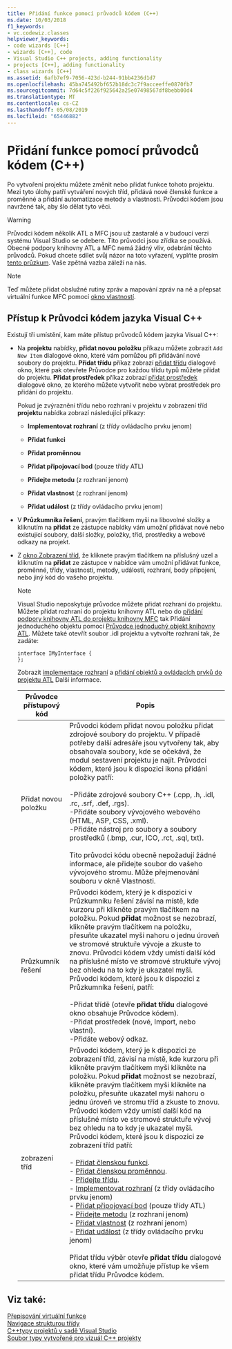 ```yaml
---
title: Přidání funkce pomocí průvodců kódem (C++)
ms.date: 10/03/2018
f1_keywords:
- vc.codewiz.classes
helpviewer_keywords:
- code wizards [C++]
- wizards [C++], code
- Visual Studio C++ projects, adding functionality
- projects [C++], adding functionality
- class wizards [C++]
ms.assetid: 6afb7ef9-7056-423d-b244-91bb4236d1d7
ms.openlocfilehash: 45ba745492bf652b18dc3c7f9acceeffe0870fb7
ms.sourcegitcommit: 7d64c5f226f925642a25e07498567df8bebb00d4
ms.translationtype: MT
ms.contentlocale: cs-CZ
ms.lasthandoff: 05/08/2019
ms.locfileid: "65446882"
---
```

# <a name="adding-functionality-with-code-wizards-c"></a>Přidání funkce pomocí průvodců kódem (C++)

Po vytvoření projektu můžete změnit nebo přidat funkce tohoto projektu. Mezi tyto úlohy patří vytváření nových tříd, přidává nové členské funkce a proměnné a přidání automatizace metody a vlastnosti. Průvodci kódem jsou navržené tak, aby šlo dělat tyto věci.

> [!WARNING]
> Průvodci kódem několik ATL a MFC jsou už zastaralé a v budoucí verzi systému Visual Studio se odebere. Tito průvodci jsou zřídka se používá. Obecné podpory knihovny ATL a MFC nemá žádný vliv, odebrání těchto průvodců. Pokud chcete sdílet svůj názor na toto vyřazení, vyplňte prosím [tento průzkum](https://www.surveymonkey.com/r/QDWKKCN). Vaše zpětná vazba záleží na nás.

> [!NOTE]
>  Teď můžete přidat obslužné rutiny zpráv a mapování zpráv na ně a přepsat virtuální funkce MFC pomocí [okno vlastností](/visualstudio/ide/reference/properties-window).

## <a name="accessing-visual-c-code-wizards"></a>Přístup k Průvodci kódem jazyka Visual C++

Existují tři umístění, kam máte přístup průvodců kódem jazyka Visual C++:

- Na **projektu** nabídky, **přidat novou položku** příkazu můžete zobrazit `Add New Item` dialogové okno, které vám pomůžou při přidávání nové soubory do projektu. **Přidat třídu** příkaz zobrazí [přidat třídu](../ide/add-class-dialog-box.md) dialogové okno, které pak otevřete Průvodce pro každou třídu typů můžete přidat do projektu. **Přidat prostředek** příkaz zobrazí [přidat prostředek](../windows/add-resource-dialog-box.md) dialogové okno, ze kterého můžete vytvořit nebo vybrat prostředek pro přidání do projektu.

   Pokud je zvýraznění třídu nebo rozhraní v projektu v zobrazení tříd **projektu** nabídka zobrazí následující příkazy:

   - **Implementovat rozhraní** (z třídy ovládacího prvku jenom)

   - **Přidat funkci**

   - **Přidat proměnnou**

   - **Přidat připojovací bod** (pouze třídy ATL)

   - **Přidejte metodu** (z rozhraní jenom)

   - **Přidat vlastnost** (z rozhraní jenom)

   - **Přidat událost** (z třídy ovládacího prvku jenom)

- V **Průzkumníka řešení**, pravým tlačítkem myši na libovolné složky a kliknutím na **přidat** ze zástupce nabídky vám umožní přidávat nové nebo existující soubory, další složky, položky, tříd, prostředky a webové odkazy na projekt.

- Z [okno Zobrazení tříd](/visualstudio/ide/viewing-the-structure-of-code), že kliknete pravým tlačítkem na příslušný uzel a kliknutím na **přidat** ze zástupce v nabídce vám umožní přidávat funkce, proměnné, třídy, vlastnosti, metody, události, rozhraní, body připojení, nebo jiný kód do vašeho projektu.

   > [!NOTE]
   > Visual Studio neposkytuje průvodce můžete přidat rozhraní do projektu. Můžete přidat rozhraní do projektu knihovny ATL nebo do [přidání podpory knihovny ATL do projektu knihovny MFC](../mfc/reference/adding-atl-support-to-your-mfc-project.md) tak Přidání jednoduchého objektu pomocí [Průvodce jednoduchý objekt knihovny ATL](../atl/reference/atl-simple-object-wizard.md). Můžete také otevřít soubor .idl projektu a vytvořte rozhraní tak, že zadáte:

    ```IDL
    interface IMyInterface {
    };
    ```

   Zobrazit [implementace rozhraní](../ide/implementing-an-interface-visual-cpp.md) a [přidání objektů a ovládacích prvků do projektu ATL](../atl/reference/adding-objects-and-controls-to-an-atl-project.md) Další informace.

   |Průvodce přístupový kód|Popis|
   |-----------------------------|-----------------|
   |Přidat novou položku|Průvodci kódem přidat novou položku přidat zdrojové soubory do projektu. V případě potřeby další adresáře jsou vytvořeny tak, aby obsahovala soubory, kde se očekává, že modul sestavení projektu je najít. Průvodci kódem, které jsou k dispozici ikona přidání položky patří:<br /><br />-Přidáte zdrojové soubory C++ (.cpp, .h, .idl, .rc, .srf, .def, .rgs).<br />-Přidáte soubory vývojového webového (HTML, ASP, CSS, .xml).<br />-Přidáte nástroj pro soubory a soubory prostředků (.bmp, .cur, ICO, .rct, .sql, txt).<br /><br />Tito průvodci kódu obecně nepožadují žádné informace, ale přidejte soubor do vašeho vývojového stromu. Může přejmenování souboru v okně Vlastnosti.|
   |Průzkumník řešení|Průvodci kódem, který je k dispozici v Průzkumníku řešení závisí na místě, kde kurzoru při klikněte pravým tlačítkem na položku. Pokud **přidat** možnost se nezobrazí, klikněte pravým tlačítkem na položku, přesuňte ukazatel myši nahoru o jednu úroveň ve stromové struktuře vývoje a zkuste to znovu. Průvodci kódem vždy umístí další kód na příslušné místo ve stromové struktuře vývoj bez ohledu na to kdy je ukazatel myši. Průvodci kódem, které jsou k dispozici z Průzkumníka řešení, patří:<br /><br />-Přidat třídě (otevře **přidat třídu** dialogové okno obsahuje Průvodce kódem).<br />-Přidat prostředek (nové, Import, nebo vlastní).<br />-Přidáte webový odkaz.|
   |zobrazení tříd|Průvodci kódem, který je k dispozici ze zobrazení tříd, závisí na místě, kde kurzoru při klikněte pravým tlačítkem myši klikněte na položku. Pokud **přidat** možnost se nezobrazí, klikněte pravým tlačítkem myši klikněte na položku, přesuňte ukazatel myši nahoru o jednu úroveň ve stromu tříd a zkuste to znovu. Průvodci kódem vždy umístí další kód na příslušné místo ve stromové struktuře vývoj bez ohledu na to kdy je ukazatel myši. Průvodci kódem, které jsou k dispozici ze zobrazení tříd patří:<br /><br />- [Přidat členskou funkci](../ide/adding-a-member-function-visual-cpp.md).<br />- [Přidat členskou proměnnou](../ide/adding-a-member-variable-visual-cpp.md).<br />- [Přidejte třídu](../ide/adding-a-class-visual-cpp.md).<br />- [Implementovat rozhraní](../ide/implement-interface-wizard.md) (z třídy ovládacího prvku jenom)<br />- [Přidat připojovací bod](../ide/implement-connection-point-wizard.md) (pouze třídy ATL)<br />- [Přidejte metodu](../ide/add-method-wizard.md) (z rozhraní jenom)<br />- [Přidat vlastnost](../ide/names-add-property-wizard.md) (z rozhraní jenom)<br />- [Přidat událost](../ide/add-event-wizard.md) (z třídy ovládacího prvku jenom)<br /><br />Přidat třídu výběr otevře **přidat třídu** dialogové okno, které vám umožňuje přístup ke všem přidat třídu Průvodce kódem.|

## <a name="see-also"></a>Viz také:

[Přepisování virtuální funkce](../ide/overriding-a-virtual-function-visual-cpp.md)<br>
[Navigace strukturou třídy](../ide/navigating-the-class-structure-visual-cpp.md)<br>
[C++typy projektů v sadě Visual Studio](../build/reference/visual-cpp-project-types.md)<br>
[Soubor typy vytvořené pro vizuál C++ projekty](../build/reference/file-types-created-for-visual-cpp-projects.md)
